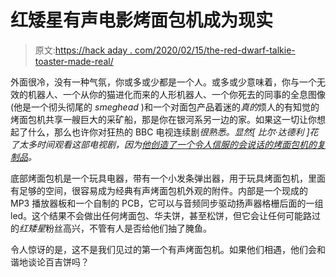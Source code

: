 # 红矮星有声电影烤面包机成为现实

> 原文:[https://hack aday . com/2020/02/15/the-red-dwarf-talkie-toaster-made-real/](https://hackaday.com/2020/02/15/the-red-dwarf-talkie-toaster-made-real/)

外面很冷，没有一种气氛，你或多或少都是一个人。或多或少意味着，你与一个无效的机器人、一个从你的猫进化而来的人形机器人、一个你死去的同事的全息图像(他是一个彻头彻尾的 *smeghead* )和一个对面包产品着迷的*真的*烦人的有知觉的烤面包机共享一艘巨大的采矿船，那是你在银河系另一边的家。如果这一切让你想起了什么，那么也许你对狂热的 BBC 电视连续剧*很熟悉。显然[ 比尔·达德利 ]花了太多时间观看这部电视剧，因为[他创造了一个令人信服的会说话的烤面包机的复制品](https://www.dudley.nu/projects/talkie-toaster/)。*

底部烤面包机是一个玩具电器，带有一个小发条弹出器，用于玩具烤面包机，里面有足够的空间，很容易成为经典有声烤面包机外观的附件。内部是一个现成的 MP3 播放器板和一个自制的 PCB，它可以与音频同步驱动扬声器格栅后面的一组 led。这个结果不会做出任何烤面包、华夫饼，甚至松饼，但它会让任何可能路过的*红矮星*粉丝高兴，不管有人是否给他们抽了腌鱼。

令人惊讶的是，这不是我们见过的第一个有声烤面包机。如果他们相遇，他们会和谐地谈论百吉饼吗？